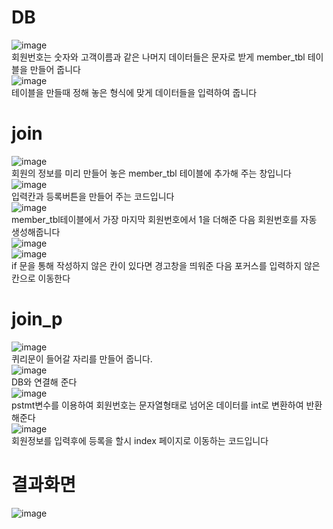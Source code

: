 # DB
![image](https://user-images.githubusercontent.com/102035198/186084334-73d0ea5e-8580-4745-abf0-8881ea06a72a.png)<br>
회원번호는 숫자와 고객이름과 같은 나머지 데이터들은 문자로 받게 
member_tbl 테이블을 만들어 줍니다<br>
![image](https://user-images.githubusercontent.com/102035198/186084458-47b72212-e751-4ea9-9974-6fb52f1481c7.png)<br>
테이블을 만들때 정해 놓은 형식에 맞게 데이터들을 입력하여 줍니다<br>
# join
![image](https://user-images.githubusercontent.com/102035198/186065532-1babd118-9b8f-42b5-9d44-f935bf4127f6.png)<br>
회원의 정보를 미리 만들어 놓은 member_tbl 테이블에 추가해 주는 창입니다<br>
![image](https://user-images.githubusercontent.com/102035198/186093812-a1111c32-9ce4-4433-a7a3-c0b860f2ae41.png)<br>
입력칸과 등록버튼을 만들어 주는 코드입니다<br>
![image](https://user-images.githubusercontent.com/102035198/186065622-9fb957b1-2b38-438a-b523-4421f69e9340.png)<br>
member_tbl테이블에서 가장 마지막 회원번호에서 1을 더해준 다음 회원번호를 자동 생성해줍니다<br>
![image](https://user-images.githubusercontent.com/102035198/186083498-4a6514b0-11ad-448e-9a0f-69cdb005f1cd.png)<br>
![image](https://user-images.githubusercontent.com/102035198/186083562-05b4279e-c055-44ba-a27e-7f5525227506.png)<br>
if 문을 통해 작성하지 않은 칸이 있다면 
경고창을 띄워준 다음 포커스를 입력하지 않은 칸으로 이동한다<br>
# join_p
![image](https://user-images.githubusercontent.com/102035198/186089600-859dbe18-428b-481e-880e-5cb643ac8c7e.png)<br>
퀴리문이 들어갈 자리를 만들어 줍니다.<br>
![image](https://user-images.githubusercontent.com/102035198/186095264-b86d9ac5-3034-4e9d-ac0d-71da14a27f38.png)<br>
DB와 연결해 준다<br>
![image](https://user-images.githubusercontent.com/102035198/186087752-ee30aec3-ffac-4dc6-921d-c6ae267f5c7c.png)<br>
pstmt변수를 이용하여
회원번호는 문자열형태로 넘어온 데이터를 int로 변환하여 반환해준다<br>
![image](https://user-images.githubusercontent.com/102035198/186086519-97327cdc-51c3-43e1-aa93-323f2e0ef16a.png)<br>
회원정보를 입력후에 등록을 할시 index 페이지로 이동하는 코드입니다<br>
# 결과화면
![image](https://user-images.githubusercontent.com/102035198/186097391-d928b408-9469-49e0-952b-3315d26e06c2.png)

